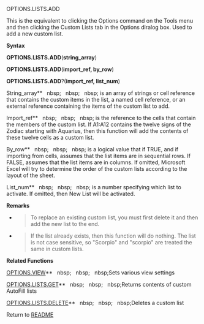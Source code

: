 OPTIONS.LISTS.ADD

This is the equivalent to clicking the Options command on the Tools menu
and then clicking the Custom Lists tab in the Options diralog box. Used
to add a new custom list.

**Syntax**

**OPTIONS.LISTS.ADD**(**string\_array**)

**OPTIONS.LISTS.ADD**(**import\_ref, by\_row**)

**OPTIONS.LISTS.ADD**?(**import\_ref, list\_num**)

String\_array**&nbsp;&nbsp;&nbsp;nbsp;&nbsp;&nbsp;&nbsp;nbsp;&nbsp;&nbsp;&nbsp;nbsp;&nbsp;is an array of strings or cell
reference that contains the custom items in the list, a named cell
reference, or an external reference containing the items of the custom
list to add.

Import\_ref**&nbsp;&nbsp;&nbsp;nbsp;&nbsp;&nbsp;&nbsp;nbsp;&nbsp;&nbsp;&nbsp;nbsp;&nbsp;is the reference to the cells that
contain the members of the custom list. If A1:A12 contains the twelve
signs of the Zodiac starting with Aquarius, then this function will add
the contents of these twelve cells as a custom list.

By\_row**&nbsp;&nbsp;&nbsp;nbsp;&nbsp;&nbsp;&nbsp;nbsp;&nbsp;&nbsp;&nbsp;nbsp;&nbsp;is a logical value that if TRUE, and if
importing from cells, assumes that the list items are in sequential
rows. If FALSE, assumes that the list items are in columns. If omitted,
Microsoft Excel will try to determine the order of the custom lists
according to the layout of the sheet.

List\_num**&nbsp;&nbsp;&nbsp;nbsp;&nbsp;&nbsp;&nbsp;nbsp;&nbsp;&nbsp;&nbsp;nbsp;&nbsp;is a number specifying which list to
activate. If omitted, then New List will be activated.

**Remarks**

  - > To replace an existing custom list, you must first delete it and
    > then add the new list to the end.

  - > If the list already exists, then this function will do nothing.
    > The list is not case sensitive, so "Scorpio" and "scorpio" are
    > treated the same in custom lists.

**Related Functions**

[OPTIONS.VIEW](OPTIONS.VIEW.md)**&nbsp;&nbsp;&nbsp;nbsp;&nbsp;&nbsp;&nbsp;nbsp;&nbsp;&nbsp;&nbsp;nbsp;Sets various view settings

[OPTIONS.LISTS.GET](OPTIONS.LISTS.GET.md)**&nbsp;&nbsp;&nbsp;nbsp;&nbsp;&nbsp;&nbsp;nbsp;&nbsp;&nbsp;&nbsp;nbsp;Returns contents of custom AutoFill
lists

[OPTIONS.LISTS.DELETE](OPTIONS.LISTS.DELETE.md)**&nbsp;&nbsp;&nbsp;nbsp;&nbsp;&nbsp;&nbsp;nbsp;&nbsp;&nbsp;&nbsp;nbsp;Deletes a custom list



Return to [README](README.md)

